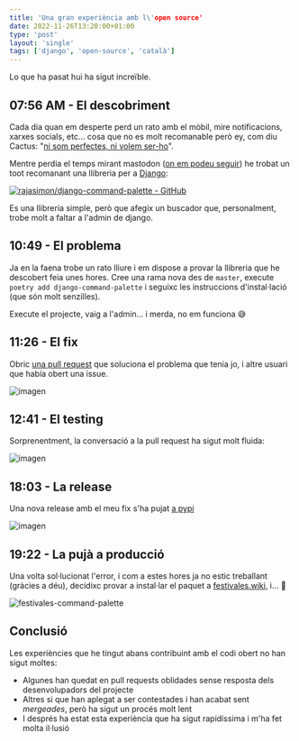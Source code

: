```yaml
---                                                                             
title: 'Una gran experiència amb l\'open source'
date: 2022-11-26T13:20:00+01:00
type: 'post'
layout: 'single'
tags: ['django', 'open-source', 'català']
---
```


Lo que ha pasat hui ha sigut increïble. 


## 07:56 AM - El descobriment
Cada dia quan em desperte perd un rato amb el mòbil, mire notificacions, xarxes socials, etc... cosa que no es molt recomanable però ey, com diu Cactus: "[ni som perfectes, ni volem ser-ho](https://www.youtube.com/watch?v=GB-vFtTtiys)".

Mentre perdia el temps mirant mastodon ([on em podeu seguir](https://mastodon.social/@esoria_dev)) he trobat un toot recomanant una llibreria per a [Django](/tags/django/):

[![rajasimon/django-command-palette - GitHub](https://gh-card.dev/repos/rajasimon/django-command-palette.svg)](https://github.com/rajasimon/django-command-palette)

Es una llibreria simple, però que afegix un buscador que, personalment, trobe molt a faltar a l'admin de django.


## 10:49 - El problema
Ja en la faena trobe un rato lliure i em dispose a provar la llibreria que he descobert feia unes hores. Cree una rama nova des de `master`, execute `poetry add django-command-palette` i seguixc les instruccions d'instal·lació (que són molt senzilles).

Execute el projecte, vaig a l'admin... i merda, no em funciona 😅


## 11:26 - El fix
Obric [una pull request](https://github.com/rajasimon/django-command-palette/pull/9) que soluciona el problema que tenia jo, i altre usuari que había obert una issue.

![imagen](https://user-images.githubusercontent.com/7394684/204090228-cc54f344-5a45-47ed-9b09-e8b812725dee.png)

## 12:41 - El testing
Sorprenentment, la conversació a la pull request ha sigut molt fluida:

![imagen](https://user-images.githubusercontent.com/7394684/204090258-ad8a3f58-a442-46c6-a380-162b0ee75215.png)


## 18:03 - La release
Una nova release amb el meu fix s'ha pujat [a pypi](https://pypi.org/project/django-command-palette/2022.11.25/)

![imagen](https://user-images.githubusercontent.com/7394684/204090321-bcf4abbe-4472-49aa-8b7d-afe595b17904.png)


## 19:22 - La pujà a producció
Una volta sol·lucionat l'error, i com a estes hores ja no estic treballant (gràcies a déu), decidixc provar a instal·lar el paquet a [festivales.wiki](https://festivales.wiki), i... 🎉

![festivales-command-palette](https://user-images.githubusercontent.com/7394684/204088918-15d28d13-b8fe-436a-bddc-c8b362b0470d.gif)


## Conclusió
Les experiències que he tingut abans contribuint amb el codi obert no han sigut moltes:
 - Algunes han quedat en pull requests oblidades sense resposta dels desenvolupadors del projecte
 - Altres si que han aplegat a ser contestades i han acabat sent *mergeades*, però ha sigut un procés molt lent
 - I després ha estat esta experiència que ha sigut rapidíssima i m'ha fet molta il·lusió
